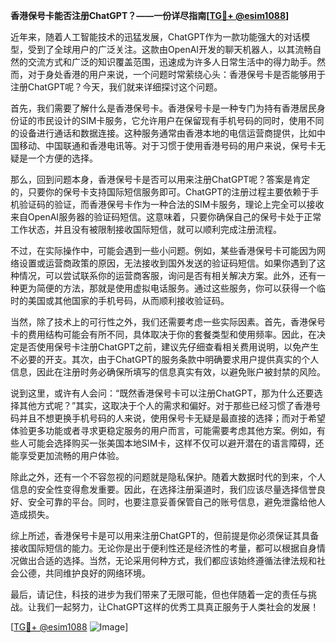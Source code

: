 **香港保号卡能否注册ChatGPT？——一份详尽指南[[TG💪+ @esim1088](https://t.me/s/esim1088)]**

近年来，随着人工智能技术的迅猛发展，ChatGPT作为一款功能强大的对话模型，受到了全球用户的广泛关注。这款由OpenAI开发的聊天机器人，以其流畅自然的交流方式和广泛的知识覆盖范围，迅速成为许多人日常生活中的得力助手。然而，对于身处香港的用户来说，一个问题时常萦绕心头：香港保号卡是否能够用于注册ChatGPT呢？今天，我们就来详细探讨这个问题。

首先，我们需要了解什么是香港保号卡。香港保号卡是一种专门为持有香港居民身份证的市民设计的SIM卡服务，它允许用户在保留现有手机号码的同时，使用不同的设备进行通话和数据连接。这种服务通常由香港本地的电信运营商提供，比如中国移动、中国联通和香港电讯等。对于习惯于使用香港号码的用户来说，保号卡无疑是一个方便的选择。

那么，回到问题本身，香港保号卡是否可以用来注册ChatGPT呢？答案是肯定的，只要你的保号卡支持国际短信服务即可。ChatGPT的注册过程主要依赖于手机验证码的验证，而香港保号卡作为一种合法的SIM卡服务，理论上完全可以接收来自OpenAI服务器的验证码短信。这意味着，只要你确保自己的保号卡处于正常工作状态，并且没有被限制接收国际短信，就可以顺利完成注册流程。

不过，在实际操作中，可能会遇到一些小问题。例如，某些香港保号卡可能因为网络设置或运营商政策的原因，无法接收到国外发送的验证码短信。如果你遇到了这种情况，可以尝试联系你的运营商客服，询问是否有相关解决方案。此外，还有一种更为简便的方法，那就是使用虚拟电话服务。通过这些服务，你可以获得一个临时的美国或其他国家的手机号码，从而顺利接收验证码。

当然，除了技术上的可行性之外，我们还需要考虑一些实际因素。首先，香港保号卡的费用结构可能会有所不同，具体取决于你的套餐类型和使用频率。因此，在决定是否使用保号卡注册ChatGPT之前，建议先仔细查看相关费用说明，以免产生不必要的开支。其次，由于ChatGPT的服务条款中明确要求用户提供真实的个人信息，因此在注册时务必确保所填写的信息真实有效，以避免账户被封禁的风险。

说到这里，或许有人会问：“既然香港保号卡可以注册ChatGPT，那为什么还要选择其他方式呢？”其实，这取决于个人的需求和偏好。对于那些已经习惯了香港号码并且不想更换手机号码的人来说，使用保号卡无疑是最直接的选择；而对于希望体验更多功能或者寻求更稳定服务的用户而言，可能需要考虑其他方案。例如，有些人可能会选择购买一张美国本地SIM卡，这样不仅可以避开潜在的语言障碍，还能享受更加流畅的用户体验。

除此之外，还有一个不容忽视的问题就是隐私保护。随着大数据时代的到来，个人信息的安全性变得愈发重要。因此，在选择注册渠道时，我们应该尽量选择信誉良好、安全可靠的平台。同时，也要注意妥善保管自己的账号信息，避免泄露给他人造成损失。

综上所述，香港保号卡是可以用来注册ChatGPT的，但前提是你必须保证其具备接收国际短信的能力。无论你是出于便利性还是经济性的考量，都可以根据自身情况做出合适的选择。当然，无论采用何种方式，我们都应该始终遵循法律法规和社会公德，共同维护良好的网络环境。

最后，请记住，科技的进步为我们带来了无限可能，但也伴随着一定的责任与挑战。让我们一起努力，让ChatGPT这样的优秀工具真正服务于人类社会的发展！

[[TG💪+ @esim1088](https://t.me/s/esim1088) ![Image](https://i.postimg.cc/4NQfJmqS/Snipaste-2025-05-13-00-14-12.png)]